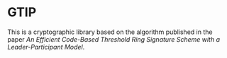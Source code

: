 # GTIP

This is a cryptographic library based on the algorithm published in the paper *An Efficient Code-Based Threshold Ring Signature Scheme with a Leader-Participant Model*.

